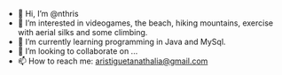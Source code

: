- 👋 Hi, I’m @nthris
- 👀 I’m interested in videogames, the beach, hiking mountains, exercise with aerial silks and some climbing.
- 🌱 I’m currently learning programming in Java and MySql.
- 💞️ I’m looking to collaborate on ...
- 📫 How to reach me: aristiguetanathalia@gmail.com

<!---
nthris/nthris is a ✨ special ✨ repository because its `README.md` (this file) appears on your GitHub profile.
You can click the Preview link to take a look at your changes.
--->
